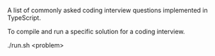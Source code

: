 A list of commonly asked coding interview questions implemented in TypeScript.

To compile and run a specific solution for a coding interview.

./run.sh &lt;problem&gt;

